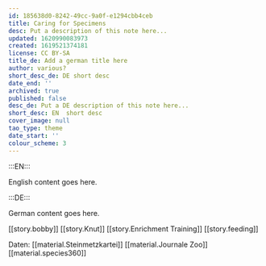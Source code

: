 ```yaml
---
id: 185638d0-8242-49cc-9a0f-e1294cbb4ceb
title: Caring for Specimens
desc: Put a description of this note here...
updated: 1620990083973
created: 1619521374181
license: CC BY-SA
title_de: Add a german title here
author: various?
short_desc_de: DE short desc
date_end: ''
archived: true
published: false
desc_de: Put a DE description of this note here...
short_desc: EN  short desc
cover_image: null
tao_type: theme
date_start: ''
colour_scheme: 3
---
```


:::EN:::

English content goes here.

:::DE:::

German content goes here.

[[story.bobby]]
[[story.Knut]]
[[story.Enrichment Training]]
[[story.feeding]]

Daten:
[[material.Steinmetzkartei]]
[[material.Journale Zoo]]
[[material.species360]]
